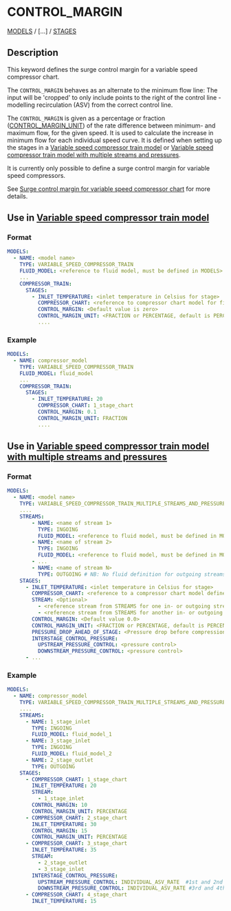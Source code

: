 # CONTROL_MARGIN

[MODELS](/about/references/keywords/MODELS.md) /
[...] /
[STAGES](/about/references/keywords/STAGES.md)

## Description

This keyword defines the surge control margin for a variable speed compressor chart.

The `CONTROL_MARGIN` behaves as an alternate to the minimum flow line: The input will be 'cropped' to only include points to the right of the control line - modelling recirculation (ASV) from the correct control line.

The `CONTROL_MARGIN` is given as a percentage or fraction ([CONTROL_MARGIN_UNIT](/about/references/keywords/CONTROL_MARGIN_UNIT.md)) of the rate difference between minimum- and maximum flow, 
for the given speed. It is used to calculate the increase in minimum flow for each individual speed curve. 
It is defined when setting up the stages in a [Variable speed compressor train model](/about/modelling/setup/models/compressor_modelling/compressor_models_types/variable_speed_compressor_train_model.md) or [Variable speed compressor train model with multiple streams and pressures](/about/modelling/setup/models/compressor_modelling/compressor_models_types/variable_speed_compressor_train_model_with_multiple_streams_and_pressures.md).

It is currently only possible to define a surge control margin for variable speed compressors.

See [Surge control margin for variable speed compressor chart](/about/modelling/setup/models/compressor_modelling/compressor_charts/index.md) for more details.

## Use in [Variable speed compressor train model](/about/modelling/setup/models/compressor_modelling/compressor_models_types/variable_speed_compressor_train_model.md)
### Format

~~~~yaml
MODELS:
  - NAME: <model name>
    TYPE: VARIABLE_SPEED_COMPRESSOR_TRAIN
    FLUID_MODEL: <reference to fluid model, must be defined in MODELS>
    ...
    COMPRESSOR_TRAIN:
      STAGES:
        - INLET_TEMPERATURE: <inlet temperature in Celsius for stage>
          COMPRESSOR_CHART: <reference to compressor chart model for first stage, must be defined in MODELS or FACILITY_INPUTS>
          CONTROL_MARGIN: <Default value is zero>
          CONTROL_MARGIN_UNIT: <FRACTION or PERCENTAGE, default is PERCENTAGE>
          ....
~~~~

### Example
~~~~yaml
MODELS:
  - NAME: compressor_model
    TYPE: VARIABLE_SPEED_COMPRESSOR_TRAIN
    FLUID_MODEL: fluid_model
    ...
    COMPRESSOR_TRAIN:
      STAGES:
        - INLET_TEMPERATURE: 20
          COMPRESSOR_CHART: 1_stage_chart
          CONTROL_MARGIN: 0.1
          CONTROL_MARGIN_UNIT: FRACTION
          ....
~~~~

## Use in [Variable speed compressor train model with multiple streams and pressures](/about/modelling/setup/models/compressor_modelling/compressor_models_types/variable_speed_compressor_train_model_with_multiple_streams_and_pressures.md)

### Format

~~~~~~~~yaml
MODELS:
  - NAME: <model name>
    TYPE: VARIABLE_SPEED_COMPRESSOR_TRAIN_MULTIPLE_STREAMS_AND_PRESSURES
    ....
    STREAMS:
        - NAME: <name of stream 1>
          TYPE: INGOING
          FLUID_MODEL: <reference to fluid model, must be defined in MODELS>
        - NAME: <name of stream 2>
          TYPE: INGOING
          FLUID_MODEL: <reference to fluid model, must be defined in MODELS>
        - ...
        - NAME: <name of stream N>
          TYPE: OUTGOING # NB: No fluid definition for outgoing streams!
    STAGES:
      - INLET_TEMPERATURE: <inlet temperature in Celsius for stage>
        COMPRESSOR_CHART: <reference to a compressor chart model defined in MODELS>
        STREAM: <Optional>
          - <reference stream from STREAMS for one in- or outgoing stream. Optional>
          - <reference stream from STREAMS for another in- or outgoing stream. Optional>
        CONTROL_MARGIN: <Default value 0.0>
        CONTROL_MARGIN_UNIT: <FRACTION or PERCENTAGE, default is PERCENTAGE>
        PRESSURE_DROP_AHEAD_OF_STAGE: <Pressure drop before compression stage [in bar]>
        INTERSTAGE_CONTROL_PRESSURE:
          UPSTREAM_PRESSURE_CONTROL: <pressure control>
          DOWNSTREAM_PRESSURE_CONTROL: <pressure control>
      - ...
~~~~~~~~

### Example

~~~~~~~~yaml
MODELS:
  - NAME: compressor_model
    TYPE: VARIABLE_SPEED_COMPRESSOR_TRAIN_MULTIPLE_STREAMS_AND_PRESSURES
    ....
    STREAMS:
      - NAME: 1_stage_inlet
        TYPE: INGOING
        FLUID_MODEL: fluid_model_1
      - NAME: 3_stage_inlet
        TYPE: INGOING
        FLUID_MODEL: fluid_model_2
      - NAME: 2_stage_outlet
        TYPE: OUTGOING
    STAGES:
      - COMPRESSOR_CHART: 1_stage_chart
        INLET_TEMPERATURE: 20
        STREAM: 
          - 1_stage_inlet
        CONTROL_MARGIN: 10
        CONTROL_MARGIN_UNIT: PERCENTAGE
      - COMPRESSOR_CHART: 2_stage_chart 
        INLET_TEMPERATURE: 30
        CONTROL_MARGIN: 15
        CONTROL_MARGIN_UNIT: PERCENTAGE
      - COMPRESSOR_CHART: 3_stage_chart 
        INLET_TEMPERATURE: 35
        STREAM: 
          - 2_stage_outlet
          - 3_stage_inlet
        INTERSTAGE_CONTROL_PRESSURE:
          UPSTREAM_PRESSURE_CONTROL: INDIVIDUAL_ASV_RATE  #1st and 2nd stage
          DOWNSTREAM_PRESSURE_CONTROL: INDIVIDUAL_ASV_RATE #3rd and 4th stage
      - COMPRESSOR_CHART: 4_stage_chart 
        INLET_TEMPERATURE: 15
~~~~~~~~
